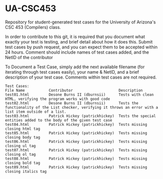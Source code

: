 # UA-CSC453
Repository for student-generated test cases for the University of Arizona's CSC 453 (Compilers) class.

In order to contribute to this git, it is required that you document what exactly your test is testing, and brief detail about how it does this. Submit test cases by push request, and you can expect them to be accepted within 24 hours. Comment should include names of test cases added, and the NetID of the contributor

To Document a Test Case, simply add the next available filename (for iterating through test cases easily), your name & NetID, and a brief description of your test case. Comments within test cases are not required.
    
	Test Cases:
	File Name			Contributor						Description
	test01.html			Desone Burns II	(dburnsii)		Tests with clean HTML, verifying the program works with good code
	test02.html			Desone Burns II	(dburnsii)		Tests the functionality of the List checker, verifying it throws an error with a list item outside of a list.
	test03.html			Patrick Hickey (patrickhickey)	Tests the special entities added to the body of the given test case
	test04.html			Patrick Hickey (patrickhickey)	Tests missing closing html tag
	test05.html			Patrick Hickey (patrickhickey)	Tests missing closing body tag
	test06.html			Patrick Hickey (patrickhickey)	Tests missing closing ul tag
	test07.html			Patrick Hickey (patrickhickey)	Tests missing closing ol tag
	test08.html			Patrick Hickey (patrickhickey)	Tests missing closing bold tag
	test09.html			Patrick Hickey (patrickhickey)	Tests missing closing italics tag

